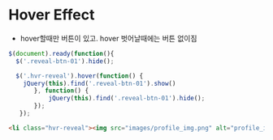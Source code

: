 # Hover Effect
- hover할때만 버튼이 있고. hover 벗어날때에는 버튼 없이짐

```javascript
$(document).ready(function(){
  $('.reveal-btn-01').hide();

  $('.hvr-reveal').hover(function() {
    jQuery(this).find('.reveal-btn-01').show()
       }, function() {
           jQuery(this).find('.reveal-btn-01').hide();
       });
   });
```

```html
<li class="hvr-reveal"><img src="images/profile_img.png" alt="profile_img" class="middle mr10 radius_50">Bigs<a href="" class="reveal-btn-01"></a></li>
```
